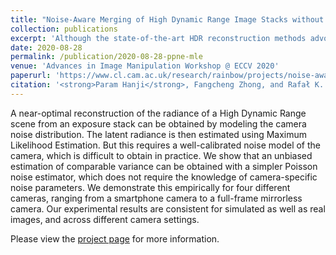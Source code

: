 ```yaml
---
title: "Noise-Aware Merging of High Dynamic Range Image Stacks without Camera Calibration"
collection: publications
excerpt: 'Although the state-of-the-art HDR reconstruction methods advocate using complex MLE solvers, we demonstrate that they provide little advantage over the simple Poisson noise estimator, which does not require camera noise calibration.'
date: 2020-08-28
permalink: /publication/2020-08-28-ppne-mle
venue: 'Advances in Image Manipulation Workshop @ ECCV 2020'
paperurl: 'https://www.cl.cam.ac.uk/research/rainbow/projects/noise-aware-merging/2020-ppne-mle.pdf'
citation: '<strong>Param Hanji</strong>, Fangcheng Zhong, and Rafał K. Mantiuk. &quot;Noise-aware merging of high dynamic range image stacks without camera calibration&quot;. In <i>Proceedings of the European Conference on Computer Vision (ECCV) Workshops</i>, pages 376–391. Springer, 2020.'
---
```


A near-optimal reconstruction of the radiance of a High Dynamic Range scene from an exposure stack can be obtained by modeling the camera noise distribution. The latent radiance is then estimated using Maximum Likelihood Estimation. But this requires a well-calibrated noise model of the camera, which is difficult to obtain in practice. We show that an unbiased estimation of comparable variance can be obtained with a simpler Poisson noise estimator, which does not require the knowledge of camera-specific noise parameters. We demonstrate this empirically for four different cameras, ranging from a smartphone camera to a full-frame mirrorless camera. Our experimental results are consistent for simulated as well as real images, and across different camera settings.

Please view the [project page](https://www.cl.cam.ac.uk/research/rainbow/projects/noise-aware-merging/) for more information.
